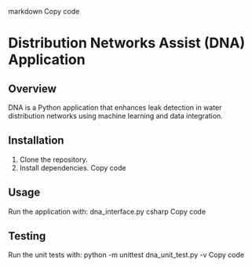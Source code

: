 markdown
Copy code
# Distribution Networks Assist (DNA) Application

## Overview
DNA is a Python application that enhances leak detection in water distribution networks using machine learning and data integration.

## Installation
1. Clone the repository.
2. Install dependencies.
Copy code

## Usage
Run the application with:
dna_interface.py
csharp
Copy code

## Testing
Run the unit tests with:
python -m unittest dna_unit_test.py -v
Copy code
